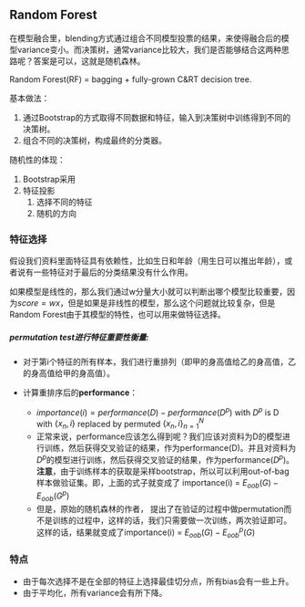 ## Random Forest

在模型融合里，blending方式通过组合不同模型投票的结果，来使得融合后的模型variance变小。而决策树，通常variance比较大，我们是否能够结合这两种思路呢？答案是可以，这就是随机森林。

Random Forest(RF) = bagging + fully-grown C&RT decision tree.

基本做法：

1. 通过Bootstrap的方式取得不同数据和特征，输入到决策树中训练得到不同的决策树。
2. 组合不同的决策树，构成最终的分类器。

随机性的体现：

1. Bootstrap采用
2. 特征投影
   1. 选择不同的特征
   2. 随机的方向

### 特征选择

假设我们资料里面特征具有依赖性，比如生日和年龄（用生日可以推出年龄），或者说有一些特征对于最后的分类结果没有什么作用。

如果模型是线性的，那么我们通过w分量大小就可以判断出哪个模型比较重要，因为$score = wx$，但是如果是非线性的模型，那么这个问题就比较复杂，但是Random Forest由于其模型的特性，也可以用来做特征选择。

##### permutation test进行特征重要性衡量:

- 对于第i个特征的所有样本，我们进行重排列（即甲的身高值给乙的身高值，乙的身高值给甲的身高值）。

- 计算重排序后的**performance**：

  - $importance(i) = performance(D) - performance(D^p)$ with $D^p$ is D with $\{x_n, i\}$ replaced by permuted $\{x_n, i\}_{n=1}^N$
  - 正常来说，performance应该怎么得到呢？我们应该对资料为D的模型进行训练，然后获得交叉验证的结果，作为performance(D)。并且对资料为$D^p$的模型进行训练，然后获得交叉验证的结果，作为performance($D^p$)。**注意**，由于训练样本的获取是采样bootstrap，所以可以利用out-of-bag样本做验证集。即，上面的式子就变成了 importance(i) = $E_{oob}(G) - E_{oob}(G^p)$
  - 但是，原始的随机森林的作者， 提出了在验证的过程中做permutation而不是训练的过程中，这样的话，我们只需要做一次训练，两次验证即可。这样的话，结果就变成了importance(i) = $E_{oob}(G) - E_{oob}^p(G)$

### 特点

- 由于每次选择不是在全部的特征上选择最佳切分点，所有bias会有一些上升。
- 由于平均化，所有variance会有所下降。